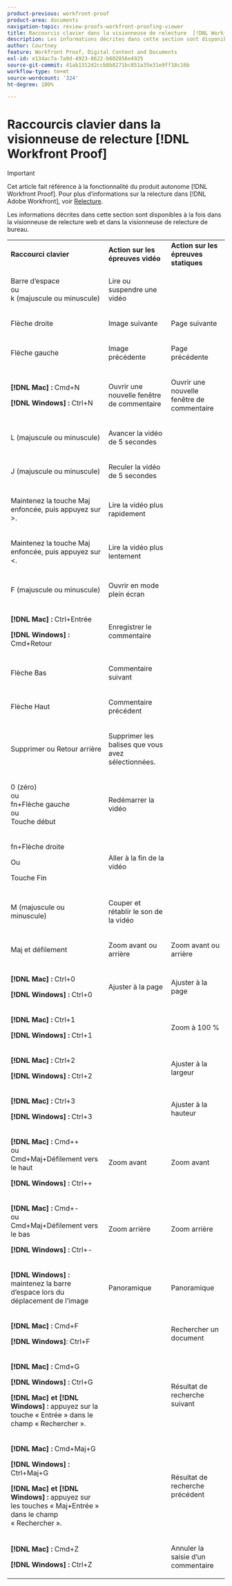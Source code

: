 ```yaml
---
product-previous: workfront-proof
product-area: documents
navigation-topic: review-proofs-workfront-proofing-viewer
title: Raccourcis clavier dans la visionneuse de relecture  [!DNL Workfront Proof]
description: Les informations décrites dans cette section sont disponibles à la fois dans la visionneuse de relecture web et dans la visionneuse de relecture de bureau.
author: Courtney
feature: Workfront Proof, Digital Content and Documents
exl-id: e134ac7a-7a9d-4923-8622-b602856e4925
source-git-commit: 41ab1312d2ccb8b8271bc851a35e31e9ff18c16b
workflow-type: tm+mt
source-wordcount: '324'
ht-degree: 100%

---
```


# Raccourcis clavier dans la visionneuse de relecture [!DNL Workfront Proof]

>[!IMPORTANT]
>
>Cet article fait référence à la fonctionnalité du produit autonome [!DNL Workfront Proof]. Pour plus d’informations sur la relecture dans [!DNL Adobe Workfront], voir [Relecture](../../../review-and-approve-work/proofing/proofing.md).

Les informations décrites dans cette section sont disponibles à la fois dans la visionneuse de relecture web et dans la visionneuse de relecture de bureau.

<table style="table-layout:auto"> 
 <col> 
 <col> 
 <col> 
 <tbody> 
  <tr> 
   <td><strong>Raccourci clavier</strong> </td> 
   <td><strong>Action sur les épreuves vidéo</strong> </td> 
   <td><strong>Action sur les épreuves statiques</strong> </td> 
  </tr> 
  <tr> 
   <td> <p>Barre d’espace <br>ou<br> k (majuscule ou minuscule)</p> </td> 
   <td> <p>Lire ou suspendre une vidéo</p> </td> 
   <td> <p> </p> </td> 
  </tr> 
  <tr> 
   <td> <p>Flèche droite</p> </td> 
   <td> <p>Image suivante</p> </td> 
   <td> <p>Page suivante</p> </td> 
  </tr> 
  <tr> 
   <td> <p>Flèche gauche</p> </td> 
   <td> <p>Image précédente</p> </td> 
   <td> <p>Page précédente</p> </td> 
  </tr> 
  <tr> 
   <td> <p><strong>[!DNL Mac] :</strong> Cmd+N</p> <p><strong>[!DNL Windows] :</strong> Ctrl+N</p> </td> 
   <td> <p>Ouvrir une nouvelle fenêtre de commentaire</p> </td> 
   <td> <p>Ouvrir une nouvelle fenêtre de commentaire</p> </td> 
  </tr> 
  <tr> 
   <td> <p>L (majuscule ou minuscule)</p> </td> 
   <td> <p>Avancer la vidéo de 5 secondes</p> </td> 
   <td> <p> </p> </td> 
  </tr> 
  <tr> 
   <td> <p>J (majuscule ou minuscule)</p> </td> 
   <td> <p>Reculer la vidéo de 5 secondes</p> </td> 
   <td> <p> </p> </td> 
  </tr> 
  <tr> 
   <td> <p>Maintenez la touche Maj enfoncée, puis appuyez sur &gt;.</p> </td> 
   <td> <p>Lire la vidéo plus rapidement</p> </td> 
   <td> <p> </p> </td> 
  </tr> 
  <tr> 
   <td> <p>Maintenez la touche Maj enfoncée, puis appuyez sur &lt;.</p> </td> 
   <td> <p>Lire la vidéo plus lentement</p> </td> 
   <td> <p> </p> </td> 
  </tr> 
  <tr> 
   <td> <p>F (majuscule ou minuscule)</p> </td> 
   <td> <p>Ouvrir en mode plein écran</p> </td> 
   <td> <p> </p> </td> 
  </tr> 
  <tr> 
   <td> <p><strong>[!DNL Mac] :</strong> Ctrl+Entrée</p> <p><strong>[!DNL Windows] :</strong> Cmd+Retour</p> </td> 
   <td> <p>Enregistrer le commentaire</p> </td> 
   <td> <p> </p> </td> 
  </tr> 
  <tr> 
   <td> <p>Flèche Bas</p> </td> 
   <td> <p>Commentaire suivant</p> </td> 
   <td> <p> </p> </td> 
  </tr> 
  <tr> 
   <td> <p>Flèche Haut</p> </td> 
   <td> <p>Commentaire précédent</p> </td> 
   <td> <p> </p> </td> 
  </tr> 
  <tr> 
   <td> <p>Supprimer ou Retour arrière</p> </td> 
   <td> <p>Supprimer les balises que vous avez sélectionnées.</p> </td> 
   <td> <p> </p> </td> 
  </tr> 
  <tr> 
   <td> <p>0 (zéro) <br>ou<br> fn+Flèche gauche <br>ou<br> Touche début</p> </td> 
   <td> <p>Redémarrer la vidéo</p> </td> 
   <td> <p> </p> </td> 
  </tr> 
  <tr> 
   <td> <p>fn+Flèche droite</p> <p>Ou</p> <p>Touche Fin</p> </td> 
   <td> <p>Aller à la fin de la vidéo</p> </td> 
   <td> <p> </p> </td> 
  </tr> 
  <tr> 
   <td> <p>M (majuscule ou minuscule)</p> </td> 
   <td> <p>Couper et rétablir le son de la vidéo</p> </td> 
   <td> <p> </p> </td> 
  </tr> 
  <tr> 
   <td> <p>Maj et défilement</p> </td> 
   <td> <p>Zoom avant ou arrière</p> </td> 
   <td> <p>Zoom avant ou arrière</p> </td> 
  </tr> 
  <tr> 
   <td> <p><strong>[!DNL Mac] :</strong> Ctrl+0</p> <p><strong>[!DNL Windows] :</strong> Ctrl+0</p> </td> 
   <td> <p>Ajuster à la page</p> </td> 
   <td> <p>Ajuster à la page</p> </td> 
  </tr> 
  <tr> 
   <td> <p><strong>[!DNL Mac] :</strong> Ctrl+1</p> <p><strong>[!DNL Windows] :</strong> Ctrl+1</p> </td> 
   <td> <p> </p> </td> 
   <td> <p>Zoom à 100 %</p> </td> 
  </tr> 
  <tr> 
   <td> <p><strong>[!DNL Mac] :</strong> Ctrl+2</p> <p><strong>[!DNL Windows] :</strong> Ctrl+2</p> </td> 
   <td> <p> </p> </td> 
   <td> <p>Ajuster à la largeur</p> </td> 
  </tr> 
  <tr> 
   <td> <p><strong>[!DNL Mac] :</strong> Ctrl+3</p> <p><strong>[!DNL Windows] :</strong> Ctrl+3 </p> </td> 
   <td> <p> </p> </td> 
   <td> <p>Ajuster à la hauteur</p> </td> 
  </tr> 
  <tr> 
   <td> <p><strong>[!DNL Mac] :</strong> Cmd++ <br>ou<br> Cmd+Maj+Défilement vers le haut</p> <p><strong>[!DNL Windows] :</strong> Ctrl++</p> </td> 
   <td> <p>Zoom avant</p> </td> 
   <td> <p>Zoom avant</p> </td> 
  </tr> 
  <tr> 
   <td> <p><strong>[!DNL Mac] :</strong> Cmd+- <br>ou<br> Cmd+Maj+Défilement vers le bas</p> <p><strong>[!DNL Windows] :</strong> Ctrl+-</p> </td> 
   <td> <p>Zoom arrière</p> </td> 
   <td> <p>Zoom arrière</p> </td> 
  </tr> 
  <tr> 
   <td> <p><strong>[!DNL Windows] :</strong> maintenez la barre d’espace lors du déplacement de l’image</p> </td> 
   <td> <p>Panoramique</p> </td> 
   <td> <p>Panoramique</p> </td> 
  </tr> 
  <tr> 
   <td> <p><strong>[!DNL Mac] :</strong> Cmd+F</p> <p><strong>[!DNL Windows]</strong>: Ctrl+F</p> </td> 
   <td> <p> </p> </td> 
   <td> <p>Rechercher un document</p> </td> 
  </tr> 
  <tr> 
   <td> <p><strong>[!DNL Mac] :</strong> Cmd+G</p> <p><strong>[!DNL Windows] :</strong> Ctrl+G</p> <p><strong>[!DNL Mac] et [!DNL Windows] :</strong> appuyez sur la touche « Entrée » dans le champ « Rechercher ».</p> </td> 
   <td> <p> </p> </td> 
   <td> <p>Résultat de recherche suivant</p> </td> 
  </tr> 
  <tr> 
   <td> <p><strong>[!DNL Mac] :</strong> Cmd+Maj+G</p> <p><strong>[!DNL Windows] :</strong> Ctrl+Maj+G</p> <p><strong>[!DNL Mac] et [!DNL Windows] :</strong> appuyez sur les touches « Maj+Entrée » dans le champ « Rechercher ».</p> </td> 
   <td> <p> </p> </td> 
   <td> <p>Résultat de recherche précédent</p> </td> 
  </tr> 
  <tr> 
   <td> <p><strong>[!DNL Mac] :</strong> Cmd+Z</p> <p><strong>[!DNL Windows] :</strong> Ctrl+Z</p> </td> 
   <td> <p> </p> </td> 
   <td> <p>Annuler la saisie d’un commentaire</p> </td> 
  </tr> 
 </tbody> 
</table>
